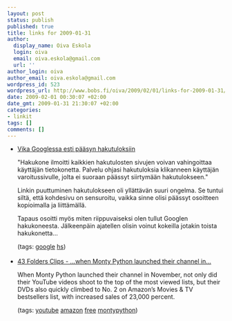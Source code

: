 ```yaml
---
layout: post
status: publish
published: true
title: links for 2009-01-31
author:
  display_name: Oiva Eskola
  login: oiva
  email: oiva.eskola@gmail.com
  url: ''
author_login: oiva
author_email: oiva.eskola@gmail.com
wordpress_id: 523
wordpress_url: http://www.bobs.fi/oiva/2009/02/01/links-for-2009-01-31/
date: 2009-02-01 00:30:07 +02:00
date_gmt: 2009-01-31 21:30:07 +02:00
categories:
- linkit
tags: []
comments: []
---
```

<ul class="delicious">
<li>
<div class="delicious-link"><a href="http://www.hs.fi/kotimaa/artikkeli/Vika+Googlessa+esti+p%C3%A4%C3%A4syn+hakutuloksiin/1135243184914">Vika Googlessa esti pääsyn hakutuloksiin</a></div></p>
<div class="delicious-extended">"Hakukone ilmoitti kaikkien hakutulosten sivujen voivan vahingoittaa käyttäjän tietokonetta. Palvelu ohjasi hakutuloksia klikanneen käyttäjän varoitussivulle, jolta ei suoraan päässyt siirtymään hakutulokseen."</p>
<p>Linkin puuttuminen hakutulokseen oli yllättävän suuri ongelma. Se tuntui siltä, että kohdesivu on sensuroitu, vaikka sinne olisi päässyt osoitteen kopioimalla ja liittämällä. </p>
<p>Tapaus osoitti myös miten riippuvaiseksi olen tullut Googlen hakukoneesta. Jälkeenpäin ajatellen olisin voinut kokeilla jotakin toista hakukonetta...</div></p>
<div class="delicious-tags">(tags: <a href="http://delicious.com/oiva/google">google</a> <a href="http://delicious.com/oiva/hs">hs</a>)</div><br />
            </li>
<li>
<div class="delicious-link"><a href="http://clips.43folders.com/post/72361747/when-monty-python-launched-their-channel-in">43 Folders Clips - &hellip;when Monty Python launched their channel in...</a></div></p>
<div class="delicious-extended">When Monty Python launched their channel in November, not only did their YouTube videos shoot to the top of the most viewed lists, but their DVDs also quickly climbed to No. 2 on Amazon&rsquo;s Movies &amp; TV bestsellers list, with increased sales of 23,000 percent.</div></p>
<div class="delicious-tags">(tags: <a href="http://delicious.com/oiva/youtube">youtube</a> <a href="http://delicious.com/oiva/amazon">amazon</a> <a href="http://delicious.com/oiva/free">free</a> <a href="http://delicious.com/oiva/montypython">montypython</a>)</div><br />
            </li></ul>
